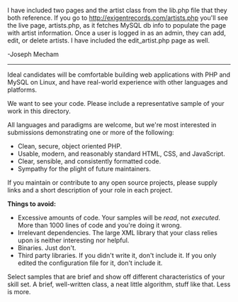 I have included two pages and the artist class from the lib.php file that they both reference. If you go to http://exigentrecords.com/artists.php you'll see the live page, artists.php, as it fetches MySQL db info to populate the page with artist information. Once a user is logged in as an admin, they can add, edit, or delete artists. I have included the edit_artist.php page as well.

-Joseph Mecham

---------------------------------------------------------------------------

Ideal candidates will be comfortable building web applications with PHP and
MySQL on Linux, and have real-world experience with other languages and
platforms.

We want to see your code. Please include a representative sample of your
work in this directory.

All languages and paradigms are welcome, but we're most interested in
submissions demonstrating one or more of the following:

  - Clean, secure, object oriented PHP.
  - Usable, modern, and reasonably standard HTML, CSS, and JavaScript.
  - Clear, sensible, and consistently formatted code.
  - Sympathy for the plight of future maintainers.

If you maintain or contribute to any open source projects, please supply links
and a short description of your role in each project.

**Things to avoid:**

  - Excessive amounts of code. Your samples will be *read*, not *executed*. More
    than 1000 lines of code and you're doing it wrong.
  - Irrelevant dependencies. The large XML library that your class relies upon
    is neither interesting nor helpful.
  - Binaries. Just don't.
  - Third party libraries. If you didn't write it, don't include it. If you only
    edited the configuration file for it, don't include it.

Select samples that are brief and show off different characteristics of your skill set.
A brief, well-written class, a neat little algorithm, stuff like that. Less is more.